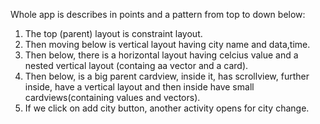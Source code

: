 Whole app is describes in points and a pattern from top to down below:
 
1. The top (parent) layout is constraint layout.
2. Then moving below is vertical layout having city name and data,time.
3. Then below, there is a horizontal layout having celcius value and a nested vertical layout (containg aa vector and a card).
4. Then below, is a big parent cardview, inside it, has scrollview, further inside, have a vertical layout and then inside have small cardviews(containing values and vectors).
5. If we click on add city button, another activity opens for city change.